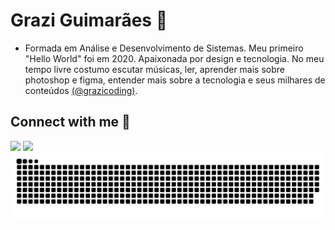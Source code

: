 # Grazi Guimarães 🐚

- Formada em Análise e Desenvolvimento de Sistemas. Meu primeiro "Hello World" foi em 2020. Apaixonada por design e tecnologia.
No meu tempo livre costumo escutar músicas, ler, aprender mais sobre photoshop e figma, entender mais sobre a tecnologia e seus milhares
de conteúdos [(@grazicoding)](https://www.instagram.com/grazicoding/).

## Connect with me 🦋

<div> 
  <a href="https://instagram.com/grazicoding" target="_blank"><img src="https://img.shields.io/badge/-Instagram-%23E4405F?style=for-the-badge&logo=instagram&logoColor=white" target="_blank"></a>
  <a href="https://www.linkedin.com/in/grazielle-guimarães-2634b9229/" target="_blank"><img src="https://img.shields.io/badge/-LinkedIn-%230077B5?style=for-the-badge&logo=linkedin&logoColor=white" target="_blank"></a> 

 <picture align="center">
  <source media="(prefers-color-scheme: dark)" srcset="https://raw.githubusercontent.com/graziguimas/graziguimas/output/github-contribution-grid-snake-dark.svg">
  <source media="(prefers-color-scheme: light)" srcset="https://raw.githubusercontent.com/graziguimas/graziguimas/output/github-contribution-grid-snake-dark.svg">
  <img align="center" alt="github contribution grid snake animation" src="https://raw.githubusercontent.com/graziguimas/graziguimas/output/github-contribution-grid-snake.svg">
</picture>
   

  
